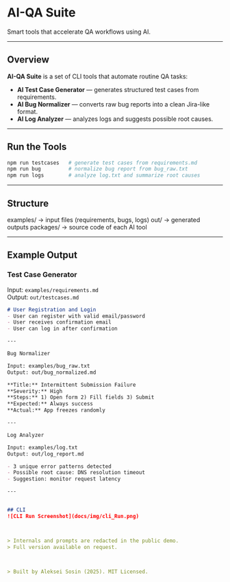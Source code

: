 # AI-QA Suite 
Smart tools that accelerate QA workflows using AI.

---

## Overview
**AI-QA Suite** is a set of CLI tools that automate routine QA tasks:
- **AI Test Case Generator** — generates structured test cases from requirements.
- **AI Bug Normalizer** — converts raw bug reports into a clean Jira-like format.
- **AI Log Analyzer** — analyzes logs and suggests possible root causes.

---

## Run the Tools

```bash
npm run testcases   # generate test cases from requirements.md
npm run bug         # normalize bug report from bug_raw.txt
npm run logs        # analyze log.txt and summarize root causes
```
---

## Structure

examples/ → input files (requirements, bugs, logs)
out/      → generated outputs
packages/ → source code of each AI tool

---

## Example Output

### Test Case Generator
Input: `examples/requirements.md`  
Output: `out/testcases.md`

```md
# User Registration and Login
- User can register with valid email/password
- User receives confirmation email
- User can log in after confirmation

---

Bug Normalizer

Input: examples/bug_raw.txt
Output: out/bug_normalized.md

**Title:** Intermittent Submission Failure  
**Severity:** High  
**Steps:** 1) Open form 2) Fill fields 3) Submit  
**Expected:** Always success  
**Actual:** App freezes randomly

---

Log Analyzer

Input: examples/log.txt
Output: out/log_report.md

- 3 unique error patterns detected  
- Possible root cause: DNS resolution timeout  
- Suggestion: monitor request latency

---


## CLI 
![CLI Run Screenshot](docs/img/cli_Run.png)



> Internals and prompts are redacted in the public demo.  
> Full version available on request.



> Built by Aleksei Sosin (2025). MIT Licensed.